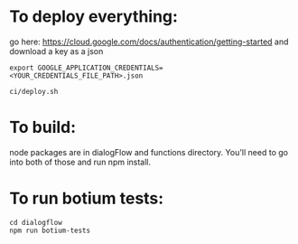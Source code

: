# To deploy everything:
go here: https://cloud.google.com/docs/authentication/getting-started and download a key as a json

```
export GOOGLE_APPLICATION_CREDENTIALS=<YOUR_CREDENTIALS_FILE_PATH>.json
```

```
ci/deploy.sh
```

# To build:
node packages are in dialogFlow and functions directory. You'll need to go into both of those and run npm install.

# To run botium tests:

```
cd dialogflow
npm run botium-tests
```
